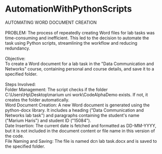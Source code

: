 # AutomationWithPythonScripts
AUTOMATING WORD DOCUMENT CREATION<br><br>
PROBLEM: The process of repeatedly creating Word files for lab tasks was time-consuming and inefficient. This led to the decision to automate the task using Python scripts, streamlining the workflow and reducing redundancy.<br><br>
Objective:<br>
To create a Word document for a lab task in the "Data Communication and Networks" course, containing personal and course details, and save it to a specified folder.<br><br>
Steps Involved:<br>
Folder Management: The script checks if the folder C:\Users\Hp\Desktop\marium uni work\CodeAlphaDemo exists. If not, it creates the folder automatically.<br>
Word Document Creation: A new Word document is generated using the python-docx library. It includes a heading ("Data Communication and Networks lab task") and paragraphs containing the student's name ("Marium Haris") and student ID ("15084"). <br>
Date Insertion: The current date is fetched and formatted as DD-MM-YYYY, but it is not included in the document content or file name in this version of the code.<br>
File Naming and Saving: The file is named dcn lab task.docx and is saved to the specified folder.



